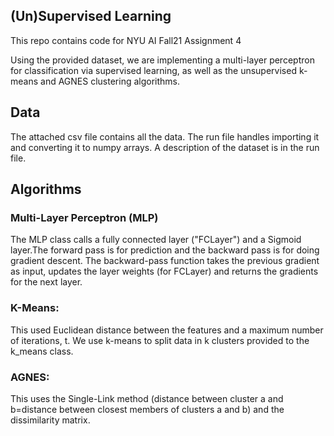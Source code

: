 ## (Un)Supervised Learning

This repo contains code for NYU AI Fall21 Assignment 4

Using the provided dataset, we are implementing a multi-layer perceptron for classification via supervised learning, as well as the unsupervised k-means and AGNES clustering algorithms.

## Data

The attached csv file contains all the data. The run file handles importing it and converting it to numpy arrays. A description of the dataset is in the run file.

## Algorithms

### Multi-Layer Perceptron (MLP)

The MLP class calls a fully connected layer ("FCLayer") and a Sigmoid layer.The forward pass is for prediction and the backward pass is for doing gradient descent. The backward-pass function takes the previous gradient as input, updates the layer weights (for FCLayer) and returns the gradients for the next layer.

### K-Means:

This used Euclidean distance between the features and a maximum number of iterations, t. We use k-means to split data in k clusters provided to the k_means class.

### AGNES:

This uses the Single-Link method (distance between cluster a and b=distance between closest members of clusters a and b) and the dissimilarity matrix.